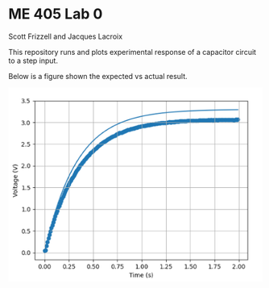 <h1>ME 405 Lab 0</h1>
Scott Frizzell and Jacques Lacroix

This repository runs and plots experimental response of a capacitor circuit to a step input.

Below is a figure shown the expected vs actual result.

![Figure](./ME405Lab0ResponseGraph.png)